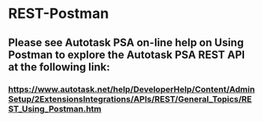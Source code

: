 # REST-Postman
## Please see Autotask PSA on-line help on Using Postman to explore the Autotask PSA REST API at the following link:
   ### https://www.autotask.net/help/DeveloperHelp/Content/AdminSetup/2ExtensionsIntegrations/APIs/REST/General_Topics/REST_Using_Postman.htm
    
    
    
